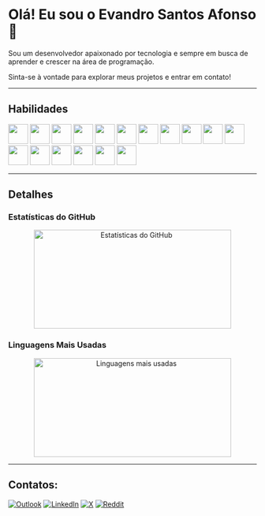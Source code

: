 # Olá! Eu sou o Evandro Santos Afonso 👋

Sou um desenvolvedor apaixonado por tecnologia e sempre em busca de aprender e crescer na área de programação. 

Sinta-se à vontade para explorar meus projetos e entrar em contato!

---

## Habilidades
<div>
    <img src="https://cdn.jsdelivr.net/gh/devicons/devicon@latest/icons/html5/html5-original.svg" width="40" height="40"/>
    <img src="https://cdn.jsdelivr.net/gh/devicons/devicon/icons/css3/css3-original.svg" width="40" height="40"/> 
    <img src="https://cdn.jsdelivr.net/gh/devicons/devicon/icons/javascript/javascript-original.svg" width="40" height="40"/> 
    <img src="https://cdn.jsdelivr.net/gh/devicons/devicon/icons/typescript/typescript-original.svg" width="40" height="40"/> 
    <img src="https://cdn.jsdelivr.net/gh/devicons/devicon/icons/php/php-original.svg" width="40" height="40"/> 
    <img src="https://cdn.jsdelivr.net/gh/devicons/devicon/icons/react/react-original.svg" width="40" height="40"/> 
    <img src="https://cdn.jsdelivr.net/gh/devicons/devicon/icons/vuejs/vuejs-original.svg" width="40" height="40"/>
    <img src="https://cdn.jsdelivr.net/gh/devicons/devicon@latest/icons/laravel/laravel-original.svg" width="40" height="40"/>
    <img src="https://cdn.jsdelivr.net/gh/devicons/devicon@latest/icons/livewire/livewire-original-wordmark.svg" width="40" height="40"/>
    <img src="https://cdn.jsdelivr.net/gh/devicons/devicon@latest/icons/tailwindcss/tailwindcss-original.svg" width="40" height="40"/>
    <img src="https://cdn.jsdelivr.net/gh/devicons/devicon/icons/bootstrap/bootstrap-original.svg" width="40" height="40"/> 
    <img src="https://cdn.jsdelivr.net/gh/devicons/devicon/icons/sass/sass-original.svg" width="40" height="40"/> 
    <img src="https://cdn.jsdelivr.net/gh/devicons/devicon/icons/jquery/jquery-original.svg" width="40" height="40"/> 
    <img src="https://cdn.jsdelivr.net/gh/devicons/devicon/icons/gulp/gulp-plain.svg" width="40" height="40"/> 
    <img src="https://cdn.jsdelivr.net/gh/devicons/devicon/icons/grunt/grunt-original.svg" width="40" height="40"/> 
    <img src="https://cdn.jsdelivr.net/gh/devicons/devicon/icons/git/git-original.svg" width="40" height="40"/>
    <img src="https://cdn.jsdelivr.net/gh/devicons/devicon@latest/icons/java/java-original.svg" width="40" height="40"/>
</div>

---

## Detalhes

### Estatísticas do GitHub
<p align="center">
  <img src="https://github-readme-stats.vercel.app/api?username=ordnav3&show_icons=true&theme=radical" alt="Estatísticas do GitHub" width="400" height="200"/>
</p>

### Linguagens Mais Usadas
<p align="center">
  <img src="https://github-readme-stats.vercel.app/api/top-langs/?username=ordnav3&theme=radical&layout=donut" alt="Linguagens mais usadas" width="400" height="200"/>
</p>

---

## Contatos:

[![Outlook](https://img.shields.io/badge/Microsoft_Outlook-0078D4?style=for-the-badge&logo=microsoft-outlook&logoColor=white)](mailto:evandrosantosafonso@live.com)  [![LinkedIn](https://img.shields.io/badge/LinkedIn-0077B5?style=for-the-badge&logo=linkedin&logoColor=white)](https://www.linkedin.com/in/ordnav3/)  [![X](https://img.shields.io/badge/X-000?style=for-the-badge&logo=x)](https://x.com/Ordnav3)  [![Reddit](https://img.shields.io/badge/Reddit-000?style=for-the-badge&logo=reddit&logoColor=FF4500)](https://www.reddit.com/user/ordnav3/)  


